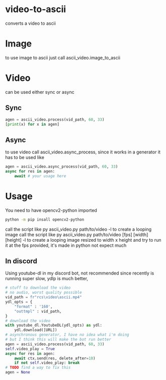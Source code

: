 # video-to-ascii
converts a video to ascii

# Image
to use image to ascii just call ascii_video.image_to_ascii

# Video
can be used either sync or async
## Sync
```python
agen = ascii_video.process(vid_path, 60, 33)
[print(x) for x in agen]
```
## Async
to use video call ascii_video.async_process, since it works in a generator it has to be used like
```python
agen = ascii_video.async_process(vid_path, 60, 33)
async for res in agen:
    await # your usage here
```

# Usage
You need to have opencv2-python imported
```sh
python -m pip insall opencv2-python
```
call the script like py ascii_video.py path/to/video -l to create a looping image
call the script like py ascii_video.py path/to/video [fps] [width] [height] -l to create a looping image resized to width x height and try to run it at the fps provided, it's made in python not expect much
## In discord
Using youtube-dl in my discord bot, not recommended since recently is running super slow,
ydlp is much better,
```python
# stuff to download the video
# no audio, worst quality possible
vid_path = fr"rcs\video\ascii.mp4"
ydl_opts = {
    "format" : '160',
    "outtmpl" : vid_path,
}
# download the video
with youtube_dl.YoutubeDL(ydl_opts) as ydl:
    ydl.download([URL])
# asynchronous generator, I have no idea what i'm doing
# but I think this will make the bot run better
agen = ascii_video.process(vid_path, 60, 33)
self.video_play = True
async for res in agen:
    await ctx.send(res, delete_after=10)
    if not self.video_play: break
# TODO find a way to fix this
agen = None
```
